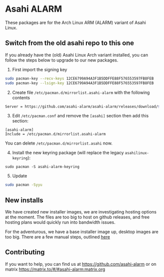 # Asahi ALARM

These packages are for the Arch Linux ARM (ALARM) variant of Asahi Linux.

## Switch from the old asahi repo to this one

If you already have the (old) Asahi Linux Arch variant installed, you can follow the steps below
to upgrade to our new packages.

1. First import the signing key

```bash
sudo pacman-key --recv-keys 12CE6799A94A3F1B5DDFFE88F576553597FB8FEB
sudo pacman-key --lsign-key 12CE6799A94A3F1B5DDFFE88F576553597FB8FEB
```

2. Create file `/etc/pacman.d/mirrorlist.asahi-alarm` with the following contents

```bash
Server = https://github.com/asahi-alarm/asahi-alarm/releases/download/$arch
```

3. Edit `/etc/pacman.conf` and remove the `[asahi]` section then add this section:

```
[asahi-alarm]
Include = /etc/pacman.d/mirrorlist.asahi-alarm
```

You can delete `/etc/pacman.d/mirrorlist.asahi` now.

4. Install the new keyring package (will replace the legacy `asahilinux-keyring`):

```
sudo pacman -S asahi-alarm-keyring
```

5. Update

```bash
sudo pacman -Syyu
```

## New installs

We have created new installer images, we are investigating hosting options at the moment.
The files are too big to host on github releases, and free hosting plans would quickly
run into bandwidth issues.

For the adventurous, we have a base installer image up, desktop images are too big.
There are a few manual steps, outlined [here](manual-install.md)

## Contributing

If you want to help, you can find us at https://github.com/asahi-alarm or on matrix https://matrix.to/#/#asahi-alarm:matrix.org
